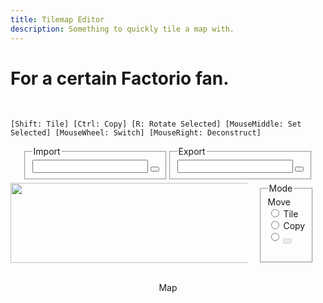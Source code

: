 ```yaml
---
title: Tilemap Editor
description: Something to quickly tile a map with.
---
```


<script src="assets/js/Utilities.js"></script>
<script src="assets/js/clipboard.min.js"></script>
<script src="assets/js/lodash.min.js"></script>
<script src="assets/js/Tiles.js"></script>

# For a certain Factorio fan.
<br>

`[Shift: Tile]
[Ctrl: Copy]
[R: Rotate Selected]
[MouseMiddle: Set Selected]
[MouseWheel: Switch]
[MouseRight: Deconstruct]`

<div style="display: flex; justify-content: center; margin-bottom: 5px;">
  <fieldset class="ui-widget-content ui-corner-all">
    <legend>Import</legend>
    <input type="text" id="importtext">
    <button id="importbutton" style="padding: 2px 5px;"></button>
  </fieldset>
  <fieldset class="ui-widget-content ui-corner-all">
    <legend>Export</legend>
    <input type="text" id="exporttext">
    <button id="copybutton" style="padding: 2px 5px;" data-clipboard-target="#exporttext"></button>
  </fieldset>
</div>
<div style="display: flex; justify-content: center;">
  <div style="position: relative; width: 384px; height: 128px; overflow: auto;">
    <image id="tiles" src="assets/images/tiles.png" class="backgroundimage" width="384" height="128" style="max-width: none;"></image>
    <canvas id="selectmap" class="foregroundimage" width="384" height="128"></canvas>
  </div>
  <fieldset class="ui-widget-content ui-corner-all" style="min-width: 60px; max-width: 60px; margin: 0 20px;">
    <legend>Mode</legend>
    <label for="radiomove">Move</label>
    <input type="radio" name="mode" id="radiomove">
    <label for="radiotile">Tile</label>
    <input type="radio" name="mode" id="radiotile">
    <label for="radiocopy">Copy</label>
    <input type="radio" name="mode" id="radiocopy">
    <button id="clipclearer" style="padding: 2px 5px;" disabled></button>
  </fieldset>
</div>
<br>
<p style="text-align: center;" id="coordtext">Map</p>
<div style="display: flex; justify-content: center;">
  <div id="map" style="position: relative; width: 640px; height: 640px;">
    <canvas id="background" class="backgroundimage" width="100%" height="100%"></canvas>
    <canvas id="tilemap" class="foregroundimage" width="100%" height="100%"></canvas>
    <canvas id="foreground" class="forestgroundimage" width="100%" height="100%"></canvas>
  </div>
</div>
